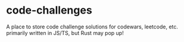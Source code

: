 # code-challenges
A place to store code challenge solutions for codewars, leetcode, etc. primarily written in JS/TS, but Rust may pop up!
